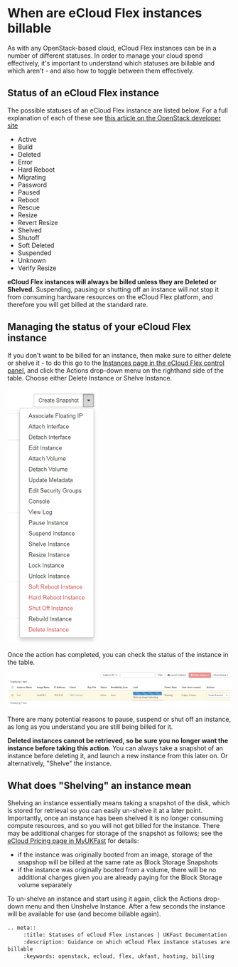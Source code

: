 # When are eCloud Flex instances billable

As with any OpenStack-based cloud, eCloud Flex instances can be in a number of different statuses.  In order to manage your cloud spend effectively, it's important to understand which statuses are billable and which aren't - and also how to toggle between them effectively.

## Status of an eCloud Flex instance

The possible statuses of an eCloud Flex instance are listed below.  For a full explanation of each of these see [this article on the OpenStack developer site](https://developer.openstack.org/api-guide/compute/server_concepts.html)

* Active
* Build
* Deleted
* Error
* Hard Reboot
* Migrating
* Password
* Paused
* Reboot
* Rescue
* Resize
* Revert Resize
* Shelved
* Shutoff
* Soft Deleted
* Suspended
* Unknown
* Verify Resize

**eCloud Flex instances will always be billed unless they are Deleted or Shelved.**  Suspending, pausing or shutting off an instance will not stop it from consuming hardware resources on the eCloud Flex platform, and therefore you will get billed at the standard rate.

## Managing the status of your eCloud Flex instance

If you don't want to be billed for an instance, then make sure to either delete or shelve it - to do this go to the [Instances page in the eCloud Flex control panel](https://api.openstack.ecloud.co.uk/project/instances/), and click the Actions drop-down menu on the righthand side of the table.  Choose either Delete Instance or Shelve Instance.

![flexshutdownmenu](../files/flexshutdownmenu.PNG)

Once the action has completed, you can check the status of the instance in the table.

![shelveimage](../files/shelveimage.PNG)

There are many potential reasons to pause, suspend or shut off an instance, as long as you understand you are still being billed for it.

**Deleted instances cannot be retrieved, so be sure you no longer want the instance before taking this action.**  You can always take a snapshot of an instance before deleting it, and launch a new instance from this later on.  Or alternatively, "Shelve" the instance.

## What does "Shelving" an instance mean

Shelving an instance essentially means taking a snapshot of the disk, which is stored for retrieval so you can easily un-shelve it at a later point.  Importantly, once an instance has been shelved it is no longer consuming compute resources, and so you will not get billed for the instance.  There may be additional charges for storage of the snapshot as follows; see the [eCloud Pricing page in MyUKFast](https://my.ukfast.co.uk/ecloud-flex/16029/pricing.php#section-storage) for details:

* if the instance was originally booted from an image, storage of the snapshop will be billed at the same rate as Block Storage Snapshots
* if the instance was originally booted from a volume, there will be no additional charges given you are already paying for the Block Storage volume separately

To un-shelve an instance and start using it again, click the Actions drop-down menu and then Unshelve Instance.  After a few seconds the instance will be available for use (and become billable again).

```eval_rst
.. meta::
     :title: Statuses of eCloud Flex instances | UKFast Documentation
     :description: Guidance on which eCloud Flex instance statuses are billable
     :keywords: openstack, ecloud, flex, ukfast, hosting, billing
```
